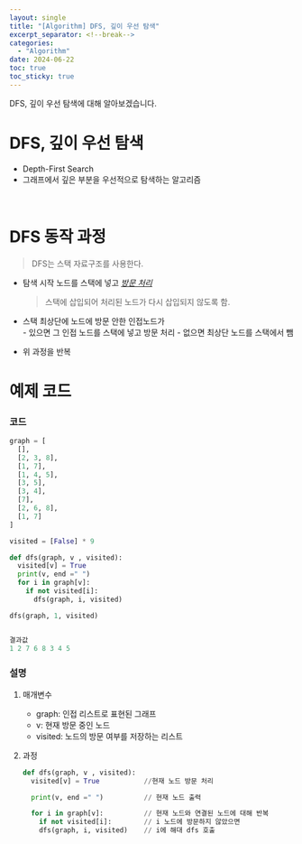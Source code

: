 ```yaml
---
layout: single
title: "[Algorithm] DFS, 깊이 우선 탐색"
excerpt_separator: <!--break-->
categories:
  - "Algorithm"
date: 2024-06-22
toc: true
toc_sticky: true
---
```


DFS, 깊이 우선 탐색에 대해 알아보겠습니다.

<!--break-->

# DFS, 깊이 우선 탐색

- Depth-First Search
- 그래프에서 깊은 부분을 우선적으로 탐색하는 알고리즘

<br>

# DFS 동작 과정

> DFS는 스택 자료구조를 사용한다.

- 탐색 시작 노드를 스택에 넣고 <u>_방문 처리_</u>

  > 스택에 삽입되어 처리된 노드가 다시 삽입되지 않도록 함.

- 스택 최상단에 노드에 방문 안한 인접노드가 <br>
  \- 있으면 그 인접 노드를 스택에 넣고 방문 처리
  \- 없으면 최상단 노드를 스택에서 뺌

- 위 과정을 반복

# 예제 코드

### 코드

```python
graph = [
  [],
  [2, 3, 8],
  [1, 7],
  [1, 4, 5],
  [3, 5],
  [3, 4],
  [7],
  [2, 6, 8],
  [1, 7]
]

visited = [False] * 9

def dfs(graph, v , visited):
  visited[v] = True
  print(v, end =" ")
  for i in graph[v]:
    if not visited[i]:
      dfs(graph, i, visited)

dfs(graph, 1, visited)


결과값
1 2 7 6 8 3 4 5
```

### 설명

1.  매개변수
    - graph: 인접 리스트로 표현된 그래프
    - v: 현재 방문 중인 노드
    - visited: 노드의 방문 여부를 저장하는 리스트
2.  과정

    ```python
    def dfs(graph, v , visited):
      visited[v] = True           //현재 노드 방문 처리

      print(v, end =" ")          // 현재 노드 출력

      for i in graph[v]:          // 현재 노드와 연결된 노드에 대해 반복
        if not visited[i]:        // i 노드에 방문하지 않았으면
        dfs(graph, i, visited)    // i에 해대 dfs 호출
    ```
